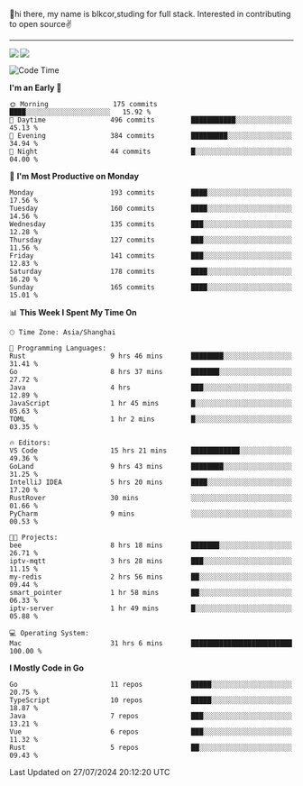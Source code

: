 👋hi there, my name is blkcor,studing for full stack.
Interested in contributing to open source✌️

<hr/>

![](https://github-readme-stats.vercel.app/api?username=blkcor)
<a href="https://github.com/blkcor/github-readme-stats">
    <img align="left" src="https://github-readme-stats.vercel.app/api/top-langs/?username=blkcor&hide=jupyter%20notebook,shaderlab,tex,c%23&langs_count=9" />
</a>


<!--START_SECTION:waka-->
![Code Time](http://img.shields.io/badge/Code%20Time-1%2C205%20hrs%2032%20mins-blue)

**I'm an Early 🐤** 

```text
🌞 Morning                175 commits         ████░░░░░░░░░░░░░░░░░░░░░   15.92 % 
🌆 Daytime                496 commits         ███████████░░░░░░░░░░░░░░   45.13 % 
🌃 Evening                384 commits         █████████░░░░░░░░░░░░░░░░   34.94 % 
🌙 Night                  44 commits          █░░░░░░░░░░░░░░░░░░░░░░░░   04.00 % 
```
📅 **I'm Most Productive on Monday** 

```text
Monday                   193 commits         ████░░░░░░░░░░░░░░░░░░░░░   17.56 % 
Tuesday                  160 commits         ████░░░░░░░░░░░░░░░░░░░░░   14.56 % 
Wednesday                135 commits         ███░░░░░░░░░░░░░░░░░░░░░░   12.28 % 
Thursday                 127 commits         ███░░░░░░░░░░░░░░░░░░░░░░   11.56 % 
Friday                   141 commits         ███░░░░░░░░░░░░░░░░░░░░░░   12.83 % 
Saturday                 178 commits         ████░░░░░░░░░░░░░░░░░░░░░   16.20 % 
Sunday                   165 commits         ████░░░░░░░░░░░░░░░░░░░░░   15.01 % 
```


📊 **This Week I Spent My Time On** 

```text
🕑︎ Time Zone: Asia/Shanghai

💬 Programming Languages: 
Rust                     9 hrs 46 mins       ████████░░░░░░░░░░░░░░░░░   31.41 % 
Go                       8 hrs 37 mins       ███████░░░░░░░░░░░░░░░░░░   27.72 % 
Java                     4 hrs               ███░░░░░░░░░░░░░░░░░░░░░░   12.89 % 
JavaScript               1 hr 45 mins        █░░░░░░░░░░░░░░░░░░░░░░░░   05.63 % 
TOML                     1 hr 2 mins         █░░░░░░░░░░░░░░░░░░░░░░░░   03.35 % 

🔥 Editors: 
VS Code                  15 hrs 21 mins      ████████████░░░░░░░░░░░░░   49.36 % 
GoLand                   9 hrs 43 mins       ████████░░░░░░░░░░░░░░░░░   31.25 % 
IntelliJ IDEA            5 hrs 20 mins       ████░░░░░░░░░░░░░░░░░░░░░   17.20 % 
RustRover                30 mins             ░░░░░░░░░░░░░░░░░░░░░░░░░   01.66 % 
PyCharm                  9 mins              ░░░░░░░░░░░░░░░░░░░░░░░░░   00.53 % 

🐱‍💻 Projects: 
bee                      8 hrs 18 mins       ███████░░░░░░░░░░░░░░░░░░   26.71 % 
iptv-mqtt                3 hrs 28 mins       ███░░░░░░░░░░░░░░░░░░░░░░   11.15 % 
my-redis                 2 hrs 56 mins       ██░░░░░░░░░░░░░░░░░░░░░░░   09.44 % 
smart_pointer            1 hr 58 mins        ██░░░░░░░░░░░░░░░░░░░░░░░   06.33 % 
iptv-server              1 hr 49 mins        █░░░░░░░░░░░░░░░░░░░░░░░░   05.88 % 

💻 Operating System: 
Mac                      31 hrs 6 mins       █████████████████████████   100.00 % 
```

**I Mostly Code in Go** 

```text
Go                       11 repos            █████░░░░░░░░░░░░░░░░░░░░   20.75 % 
TypeScript               10 repos            █████░░░░░░░░░░░░░░░░░░░░   18.87 % 
Java                     7 repos             ███░░░░░░░░░░░░░░░░░░░░░░   13.21 % 
Vue                      6 repos             ███░░░░░░░░░░░░░░░░░░░░░░   11.32 % 
Rust                     5 repos             ██░░░░░░░░░░░░░░░░░░░░░░░   09.43 % 
```




 Last Updated on 27/07/2024 20:12:20 UTC
<!--END_SECTION:waka-->


